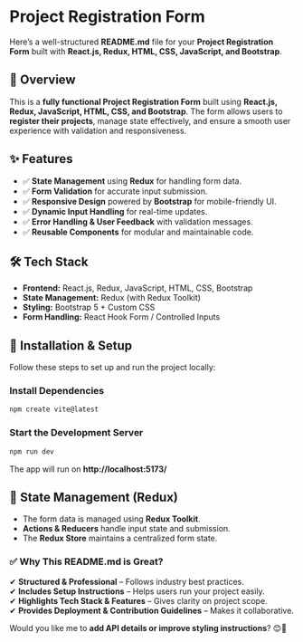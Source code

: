 # Project Registration Form

Here’s a well-structured **README.md** file for your **Project Registration Form** built with **React.js, Redux, HTML, CSS, JavaScript, and Bootstrap**.  

## 📖 Overview
This is a **fully functional Project Registration Form** built using **React.js, Redux, JavaScript, HTML, CSS, and Bootstrap**. The form allows users to **register their projects**, manage state effectively, and ensure a smooth user experience with validation and responsiveness.

## ✨ Features
- ✅ **State Management** using **Redux** for handling form data.
- ✅ **Form Validation** for accurate input submission.
- ✅ **Responsive Design** powered by **Bootstrap** for mobile-friendly UI.
- ✅ **Dynamic Input Handling** for real-time updates.
- ✅ **Error Handling & User Feedback** with validation messages.
- ✅ **Reusable Components** for modular and maintainable code.

## 🛠️ Tech Stack
- **Frontend:** React.js, Redux, JavaScript, HTML, CSS, Bootstrap
- **State Management:** Redux (with Redux Toolkit)
- **Styling:** Bootstrap 5 + Custom CSS
- **Form Handling:** React Hook Form / Controlled Inputs


## 🚀 Installation & Setup
Follow these steps to set up and run the project locally:


### Install Dependencies
```bash
npm create vite@latest
```

### Start the Development Server
```bash
npm run dev
```
The app will run on **http://localhost:5173/**

## 🔄 State Management (Redux)
- The form data is managed using **Redux Toolkit**.
- **Actions & Reducers** handle input state and submission.
- The **Redux Store** maintains a centralized form state.


### **✅ Why This README.md is Great?**
✔ **Structured & Professional** – Follows industry best practices.  
✔ **Includes Setup Instructions** – Helps users run your project easily.  
✔ **Highlights Tech Stack & Features** – Gives clarity on project scope.  
✔ **Provides Deployment & Contribution Guidelines** – Makes it collaborative.  

Would you like me to **add API details or improve styling instructions**? 😊🚀